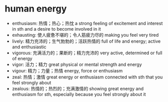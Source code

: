 # human energy

- enthusiasm: 热情；热心；热忱 a strong feeling of excitement and interest in sth and a desire to become involved in it
- exhausting: 使人疲惫不堪的；令人筋疲力尽的 making you feel very tired
- lively: 精力充沛的；生气勃勃的；活跃热情的 full of life and energy; active and enthusiastic
- vigorous: 充满活力的；果断的；精力充沛的 very active, determined or full of energy
- vigor: 活力；精力 great physical or mental strength and energy
- vigour: 精力；力量；热情 energy, force or enthusiasm
- zeal: 热情；激情 great energy or enthusiasm connected with sth that you feel strongly about
- zealous: 热情的；热烈的；充满激情的 showing great energy and enthusiasm for sth, especially because you feel strongly about it
